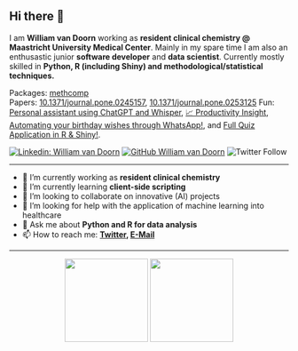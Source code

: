 ## Hi there 👋

I am **William van Doorn** working as **resident clinical chemistry @ Maastricht University Medical Center**.
Mainly in my spare time I am also an enthusastic junior **software developer** and **data scientist**.
Currently mostly skilled in **Python, R (including Shiny) and methodological/statistical techniques.**


Packages: [methcomp](https://github.com/wptmdoorn/methcomp)  
Papers: [10.1371/journal.pone.0245157](https://github.com/wptmdoorn/sepsis_versus_machinelearning), [10.1371/journal.pone.0253125](https://github.com/wptmdoorn/glucose_machine_learning)
Fun: [Personal assistant using ChatGPT and Whisper](https://github.com/wptmdoorn/personal-chatgpt-whisper), [📈 Productivity Insight](https://github.com/wptmdoorn/productivity_insight), [Automating your birthday wishes through WhatsApp!](https://github.com/wptmdoorn/birthday_whatsapp_automation), and [Full Quiz Application in R & Shiny!](https://github.com/wptmdoorn/kc_quiz_app).

[![Linkedin: William van Doorn](https://img.shields.io/badge/-Doorn-blue?style=flat-square&logo=Linkedin&logoColor=white&link=https://www.linkedin.com/in/william-van-doorn/)](https://www.linkedin.com/in/william-van-doorn/)
[![GitHub William van Doorn](https://img.shields.io/github/followers/wptmdoorn?label=follow&style=social)](https://github.com/wptmdoorn)
![Twitter Follow](https://img.shields.io/twitter/follow/DoornWilliam?style=social)

---

- 🔭 I’m currently working as **resident clinical chemistry**
- 🌱 I’m currently learning **client-side scripting**
- 👯 I’m looking to collaborate on innovative (AI) projects
- 🤔 I’m looking for help with the application of machine learning into healthcare
- 💬 Ask me about **Python and R for data analysis**
- 📫 How to reach me:
  **[Twitter](https://twitter.com/DoornWilliam), [E-Mail](mailto:wptmdoorn@gmail.com)**
  
---

<p align="center">
<img height="150em" src="https://github-readme-stats.vercel.app/api?username=wptmdoorn&theme=dark&count_private=true&show_icons=true" align = "center"/>
<img height="150em" src="https://github-readme-stats.vercel.app/api/top-langs?username=wptmdoorn&theme=dark&show_icons=true&locale=en&layout=compact" align = "center"/>
</p>
